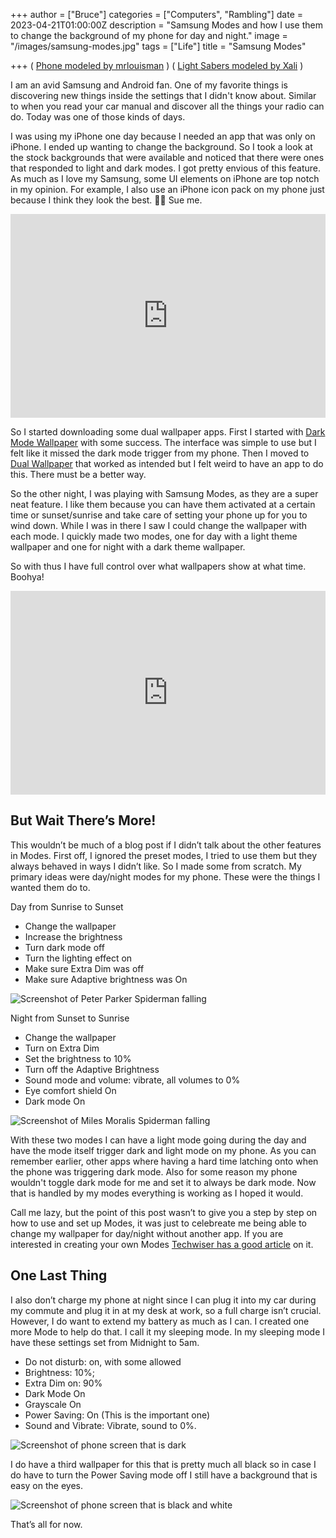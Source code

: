 +++
author = ["Bruce"]
categories = ["Computers", "Rambling"]
date = 2023-04-21T01:00:00Z
description = "Samsung Modes and how I use them to change the background of my phone for day and night."
image = "/images/samsung-modes.jpg"
tags = ["Life"]
title = "Samsung Modes"

+++
( [Phone modeled by mrlouisman](https://blendswap.com/blend/29482) )
( [Light Sabers modeled by Xali](https://blendswap.com/blend/30386) )

I am an avid Samsung and Android fan. One of my favorite things is discovering new things inside the settings that I didn't know about. Similar to when you read your car manual and discover all the things your radio can do. Today was one of those kinds of days. 

I was using my iPhone one day because I needed an app that was only on iPhone. I ended up wanting to change the background. So I took a look at the stock backgrounds that were available and noticed that there were ones that responded to light and dark modes. I got pretty envious of this feature. As much as I love my Samsung, some UI elements on iPhone are top notch in my opinion. For example, I also use an iPhone icon pack on my phone just because I think they look the best. 🤷‍♂️ Sue me.
<div style="width:100%;height:0;min-height:200px;padding-bottom:25%;position:relative;"> <iframe src="https://giphy.com/embed/3o85xnHXDgKM21daPm" width="100%" height="100%" style="position:absolute" frameBorder="0" allowFullScreen></iframe></div>

So I started downloading some dual wallpaper apps. First I started with [Dark Mode Wallpaper](https://play.google.com/store/apps/details?id=com.dci.dev.darkmodewallpaper) with some success. The interface was simple to use but I felt like it missed the dark mode trigger from my phone. Then I moved to [Dual Wallpaper](https://play.google.com/store/apps/details?id=de.dlyt.yanndroid.dualwallpaper) that worked as intended but I felt weird to have an app to do this. There must be a better way.

So the other night, I was playing with Samsung Modes, as they are a super neat feature. I like them because you can have them activated at a certain time or sunset/sunrise and take care of setting your phone up for you to wind down. While I was in there I saw I could change the wallpaper with each mode. I quickly made two modes, one for day with a light theme wallpaper and one for night with a dark theme wallpaper. 

So with thus I have full control over what wallpapers show at what time. Boohya! 
<div style="width:100%;height:0;min-height:200px;padding-bottom:25%;position:relative;"> <iframe src="https://giphy.com/embed/aDR9UFzZD4kkdOZM9P" width="100%" height="100%" style="position:absolute" frameBorder="0" allowFullScreen></iframe></div>

## But Wait There’s More!

This wouldn’t be much of a blog post if I didn’t talk about the other features in Modes. First off, I ignored the preset modes, I tried to use them but they always behaved in ways I didn’t like. So I made some from scratch. My primary ideas were day/night modes for my phone. These were the things I wanted them do to.

Day from Sunrise to Sunset

- Change the wallpaper
- Increase the brightness
- Turn dark mode off
- Turn the lighting effect on
- Make sure Extra Dim was off
- Make sure Adaptive brightness was On

![Screenshot of Peter Parker Spiderman falling](/images/light-screen.jpg)

Night from Sunset to Sunrise

- Change the wallpaper
- Turn on Extra Dim
- Set the brightness to 10%
- Turn off the Adaptive Brightness
- Sound mode and volume: vibrate, all volumes to 0%
- Eye comfort shield On
- Dark mode On

![Screenshot of Miles Moralis Spiderman falling](/images/dark-screen.jpg)

With these two modes I can have a light mode going during the day and have the mode itself trigger dark and light mode on my phone. As you can remember earlier, other apps where having a hard time latching onto when the phone was triggering dark mode. Also for some reason my phone wouldn't toggle dark mode for me and set it to always be dark mode. Now that is handled by my modes everything is working as I hoped it would.

Call me lazy, but the point of this post wasn’t to give you a step by step on how to use and set up Modes, it was just to celebreate me being able to change my wallpaper for day/night without another app. If you are interested in creating your own Modes [Techwiser has a good article](https://techwiser.com/how-to-create-and-manage-modes-on-samsung-galaxy-phones/) on it.


## One Last Thing

I also don’t charge my phone at night since I can plug it into my car during my commute and plug it in at my desk at work, so a full charge isn’t crucial. However, I do want to extend my battery as much as I can. I created one more Mode to help do that. I call it my sleeping mode.
In my sleeping mode I have these settings set from Midnight to 5am.

- Do not disturb: on, with some allowed
- Brightness: 10%;
- Extra Dim on: 90%
- Dark Mode On
- Grayscale On
- Power Saving: On (This is the important one)
- Sound and Vibrate: Vibrate, sound to 0%.

![Screenshot of phone screen that is dark](/images/sleep-screen.jpg)

I do have a third wallpaper for this that is pretty much all black so in case I do have to turn the Power Saving mode off I still have a background that is easy on the eyes. 

![Screenshot of phone screen that is black and white](/images/sleep-screen-2.jpg)

That’s all for now.


